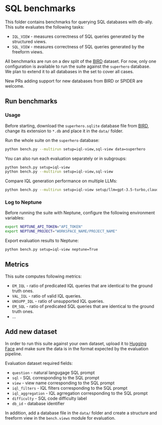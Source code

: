 # SQL benchmarks

This folder contains benchmarks for querying SQL databases with db-ally. This suite evaluates the following tasks:

- `IQL_VIEW` - measures correctness of SQL queries generated by the structured views.
- `SQL_VIEW` - measures correctness of SQL queries generated by the freeform views.


All benchmarks are run on a dev split of the [BIRD](https://bird-bench.github.io/) dataset. For now, only one configuration is available to run the suite against the `superhero` database. We plan to extend it to all databases in the set to cover all cases.

New PRs adding support for new databases from BIRD or SPIDER are welcome.

## Run benchmarks

### Usage

Before starting, download the `superhero.sqlite` database file from [BIRD](https://bird-bench.github.io/), change its extension to `*.db` and place it in the `data/` folder.

Run the whole suite on the `superhero` database:

```bash
python bench.py --multirun setup=iql-view,sql-view data=superhero
```

You can also run each evaluation separately or in subgroups:

```bash
python bench.py setup=iql-view
python bench.py --multirun setup=iql-view,sql-view
```

Compare IQL generation performance on multiple LLMs:

```bash
python bench.py --multirun setup=iql-view setup/llm=gpt-3.5-turbo,claude-3.5-sonnet
```

### Log to Neptune

Before running the suite with Neptune, configure the following environment variables:

```bash
export NEPTUNE_API_TOKEN="API_TOKEN"
export NEPTUNE_PROJECT="WORKSPACE_NAME/PROJECT_NAME"
```

Export evaluation results to Neptune:

```bash
python bench.py setup=iql-view neptune=True
```

## Metrics

This suite computes following metrics:

- `EM_IQL` - ratio of predicated IQL queries that are identical to the ground truth ones.
- `VAL_IQL` - ratio of valid IQL queries.
- `UNSUPP_IQL` - ratio of unsupported IQL queries.
- `EM_SQL` - ratio of predicated SQL queries that are identical to the ground truth ones.
- ...

## Add new dataset

In order to run this suite against your own dataset, upload it to [Hugging Face](https://huggingface.co) and make sure the data is in the format expected by the evaluation pipeline.

Evaluation dataset required fields:

- `question` - natural langugage SQL prompt
- `sql` - SQL corresponding to the SQL prompt
- `view` - view name corresponding to the SQL prompt
- `iql_filters` - IQL filters corresponding to the SQL prompt
- `iql_aggregation` - IQL agrregation corresponding to the SQL prompt
- `difficulty` - SQL code difficulty label
- `db_id` - database identifier

In addition, add a database file in the `data/` folder and create a structure and freeform view in the `bench.views` module for evaluation.
